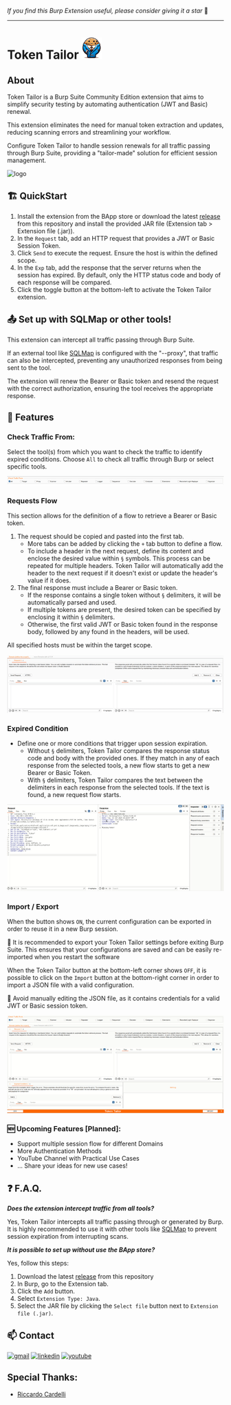_If you find this Burp Extension useful, please consider giving it a star_ 🙏

---
# Token Tailor ![logo](assets/logo_50.png)

## About
Token Tailor is a Burp Suite Community Edition extension that aims to simplify security testing by automating authentication (JWT and Basic) renewal.

This extension eliminates the need for manual token extraction and updates, reducing scanning errors and streamlining your workflow.

Configure Token Tailor to handle session renewals for all traffic passing through Burp Suite, providing a "tailor-made" solution for efficient session management.

![logo](assets/flow.png "For clarity, this diagram presents a simplified version of the token refresh flow, focusing on the key interactions
")

##  :building_construction: QuickStart

1. Install the extension from the BApp store or download the latest [release](https://github.com/forteBruno/Token-Tailor/releases) from this repository and install the provided JAR file (Extension tab > Extension file (.jar)).
2. In the `Request` tab, add an HTTP request that provides a JWT or Basic Session Token.
3. Click `Send` to execute the request. Ensure the host is within the defined scope.
4. In the `Exp` tab, add the response that the server returns when the session has expired. By default, only the HTTP status code and body of each response will be compared.
5. Click the toggle button at the bottom-left to activate the Token Tailor extension.

##  :outbox_tray: Set up with SQLMap or other tools!
This extension can intercept all traffic passing through Burp Suite.

If an external tool like [SQLMap](https://github.com/sqlmapproject/sqlmap) is configured with the "--proxy", that traffic can also be intercepted, preventing any unauthorized responses from being sent to the tool.

The extension will renew the Bearer or Basic token and resend the request with the correct authorization, ensuring the tool receives the appropriate response.

## :wrench: Features

### Check Traffic From: 

Select the tool(s) from which you want to check the traffic to identify expired conditions. Choose `All` to check all traffic through Burp or select specific tools.

![tools](assets/tools.gif)

### Requests Flow

This section allows for the definition of a flow to retrieve a Bearer or Basic token.
1. The request should be copied and pasted into the first tab.
   - More tabs can be added by clicking the `+` tab button to define a flow.
   - To include a header in the next request, define its content and enclose the desired value within `§` symbols. This process can be repeated for multiple headers. Token Tailor will automatically add the header to the next request if it doesn't exist or update the header's value if it does.
2. The final response must include a Bearer or Basic token. 
   - If the response contains a single token without `§` delimiters, it will be automatically parsed and used.
   - If multiple tokens are present, the desired token can be specified by enclosing it within `§` delimiters.
   - Otherwise, the first valid JWT or Basic token found in the response body, followed by any found in the headers, will be used.

All specified hosts must be within the target scope.


![requests](assets/requests.gif)

### Expired Condition

- Define one or more conditions that trigger upon session expiration. 
   - Without `§` delimiters, Token Tailor compares the response status code and body with the provided ones. If they match in any of each response from the selected tools, a new flow starts to get a new Bearer or Basic Token.
   - With `§` delimiters, Token Tailor compares the text between the delimiters in each response from the selected tools. If the text is found, a new request flow starts.

![expired_conditions](assets/expired_conditions.gif)

### Import / Export


When the button shows `ON`, the current configuration can be exported in order to reuse it in a new Burp session. 

:pushpin: It is recommended to export your Token Tailor settings before exiting Burp Suite. This ensures that your configurations are saved and can be easily re-imported when you restart the software

When the Token Tailor button at the bottom-left corner shows `OFF`, it is possible to click on the `Import` button at the bottom-right corner in order to import a JSON file with a valid configuration.

:no_entry_sign: Avoid manually editing the JSON file, as it contains credentials for a valid JWT or Basic session token.

![import_export](assets/import_export.gif)

### :new: Upcoming Features [Planned]:

- Support multiple session flow for different Domains 
- More Authentication Methods
- YouTube Channel with Practical Use Cases
- ... Share your ideas for new use cases!

## :question: F.A.Q.
***Does the extension intercept traffic from all tools?***

Yes, Token Tailor intercepts all traffic passing through or generated by Burp. It is highly recommended to use it with other tools like [SQLMap](https://github.com/sqlmapproject/sqlmap.git) to prevent session expiration from interrupting scans.

***It is possible to set up without use the BApp store?***

Yes, follow this steps:
1. Download the latest [release](https://github.com/forteBruno/Token-Tailor/releases) from this repository
2. In Burp, go to the Extension tab.
3. Click the `Add` button.
4. Select `Extension Type: Java`.
5. Select the JAR file by clicking the `Select file` button next to `Extension file (.jar)`.



## :mailbox: Contact

[![gmail](https://img.shields.io/badge/Gmail-0077B5?style=for-the-badge&logo=gmail&logoColor=red)](mailto:contact@fortebruno.it) [![linkedin](https://img.shields.io/badge/LinkedIn-0077B5?style=for-the-badge&logo=linkedin&logoColor=white)](https://www.linkedin.com/in/forteb/) [![youtube](https://img.shields.io/badge/Youtube-0077B5?style=for-the-badge&logo=youtube&logoColor=white)](https://www.youtube.com/channel/UCM4rxcHMfGv73GppNEzjQ3g)

## Special Thanks:
- [Riccardo Cardelli](https://github.com/gand3lf)
